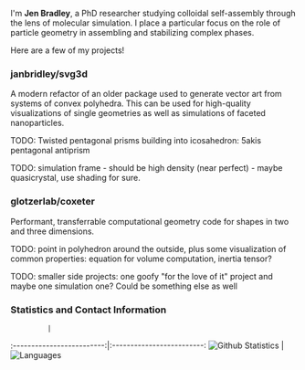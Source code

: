 I'm **Jen Bradley**, a PhD researcher studying colloidal self-assembly through the lens of molecular simulation. I place a particular focus on the role of particle geometry in assembling and stabilizing complex phases.

Here are a few of my projects!

### janbridley/svg3d

A modern refactor of an older package used to generate vector art from systems of convex polyhedra. This can be used for high-quality visualizations of single geometries as well as simulations of faceted nanoparticles.

TODO: Twisted pentagonal prisms building into icosahedron: 5akis pentagonal antiprism

TODO: simulation frame - should be high density (near perfect) - maybe quasicrystal, use shading for sure.

### glotzerlab/coxeter

Performant, transferrable computational geometry code for shapes in two and three dimensions.

TODO: point in polyhedron around the outside, plus some visualization of common properties: equation for volume computation, inertia tensor?


TODO: smaller side projects: one goofy "for the love of it" project and maybe one simulation one? Could be something else as well





### Statistics and Contact Information

             |  
:-------------------------:|:-------------------------:
![Github Statistics](https://github-readme-stats.vercel.app/api?username=janbridley&show_icons=true&hide=stars,commits&show=reviews&hide_rank=true&hide_title=true) | ![Languages](https://github-profile-summary-cards.vercel.app/api/cards/most-commit-language?username=janbridley&theme=github)
